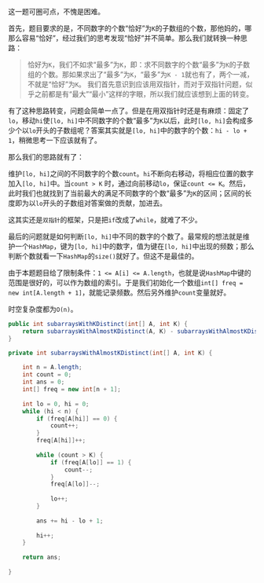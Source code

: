 这一题可圈可点，不愧是困难。

首先，题目要求的是，不同数字的个数“恰好”为`K`的子数组的个数，那他妈的，哪那么容易“恰好”，经过我们的思考发现“恰好”并不简单。那么我们就转换一种思路：

> 恰好为`K`，我们不如求“最多”为`K`，即：求不同数字的个数“最多”为`K`的子数组的个数。那如果求出了“最多”为`K`，“最多”为`K - 1`就也有了，两个一减，不就是“恰好”为`K`。
> 我们首先意识到应该用双指针，而对于双指针问题，似乎之前都是有“最大”“最小”这样的字眼，所以我们就应该想到上面的转变。

有了这种思路转变，问题会简单一点了。但是在用双指针时还是有麻烦：固定了`lo`，移动`hi`使`[lo, hi]`中不同数字的个数“最多”为`K`以后，此时`[lo, hi]`会构成多少个以`lo`开头的子数组呢？答案其实就是`[lo, hi]`中的数字的个数：`hi - lo + 1`，稍微思考一下应该就有了。

那么我们的思路就有了：

维护`[lo, hi]`之间的不同数字的个数`count`。`hi`不断向右移动，将相应位置的数字加入`[lo, hi]`中。当`count > K` 时，通过向前移动`lo`，保证`count <= K`。然后，此时我们也就找到了当前最大的满足不同数字的个数“最多”为`K`的区间；区间的长度即为以`lo`开头的子数组对答案做的贡献，加进去。

这其实还是`双指针`的框架，只是把`if`改成了`while`，就难了不少。

最后的问题就是如何判断`[lo, hi]`中不同的数字的个数了。最常规的想法就是维护一个`HashMap`，键为`[lo, hi]`中的数字，值为键在`[lo, hi]`中出现的频数；那么判断个数就看一下`HashMap`的`size()`就好了。但这不是最佳的。

由于本题题目给了限制条件：`1 <= A[i] <= A.length`，也就是说`HashMap`中键的范围是很好的，可以作为数组的索引。于是我们初始化一个数组`int[] freq = new int[A.length + 1]`，就能记录频数。然后另外维护`count`变量就好。

时空复杂度都为`O(n)`。

```java
public int subarraysWithKDistinct(int[] A, int K) {
    return subarraysWithAlmostKDistinct(A, K) - subarraysWithAlmostKDistinct(A, K - 1);
}

private int subarraysWithAlmostKDistinct(int[] A, int K) {
    
    int n = A.length;
    int count = 0;
    int ans = 0;
    int[] freq = new int[n + 1];
    
    int lo = 0, hi = 0;
    while (hi < n) {
        if (freq[A[hi]] == 0) {
            count++;
        }
        freq[A[hi]]++;
        
        while (count > K) {
            if (freq[A[lo]] == 1) {
                count--;
            }
            freq[A[lo]]--;
            
            lo++;
        }
        
        ans += hi - lo + 1;
        
        hi++;
    }
    
    return ans;
    
}
```
